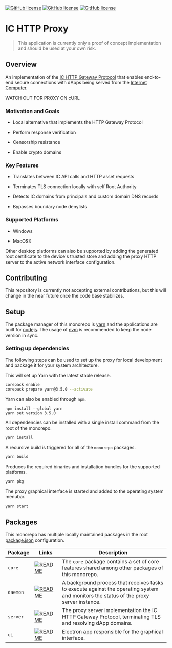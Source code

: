[![GitHub license](https://img.shields.io/badge/license-Apache%202.0-blue.svg?style=for-the-badge)](LICENSE)
[![GitHub license](https://img.shields.io/badge/install-MacOSX-blue.svg?style=for-the-badge&logo=apple)](https://github.com/dfinity/http-proxy/releases/download/0.0.1-alpha/ic-http-proxy-mac-universal-0.0.1-alpha.dmg)
[![GitHub license](https://img.shields.io/badge/install-Windows-blue.svg?style=for-the-badge&logo=windows)](https://github.com/dfinity/http-proxy/releases/download/0.0.1-alpha/ic-http-proxy-win-x64-0.0.1-alpha.exe)

# IC HTTP Proxy
> This application is currently only a proof of concept implementation and should be used at your own risk.

## Overview

An implementation of the [IC HTTP Gateway Protocol](https://github.com/dfinity/interface-spec/blob/master/spec/http-gateway-protocol-spec.md) that enables end-to-end secure connections with dApps being served from the [Internet Computer](https://internetcomputer.org/).

WATCH OUT FOR PROXY ON cURL

### Motivation and Goals

* Local alternative that implements the HTTP Gateway Protocol

* Perform response verification

* Censorship resistance

* Enable crypto domains

### Key Features

* Translates between IC API calls and HTTP asset requests

* Terminates TLS connection locally with self Root Authority

* Detects IC domains from principals and custom domain DNS records

* Bypasses boundary node denylists

### Supported Platforms

* Windows

* MacOSX

Other desktop platforms can also be supported by adding the generated root certificate to the device's trusted store and adding the proxy HTTP server to the active network interface configuration.

## Contributing

This repository is currently not accepting external contributions, but this will change in the near future once the code base stabilizes.

## Setup

The package manager of this monorepo is [yarn](https://yarnpkg.com/) and the applications are built for [nodejs](https://nodejs.org/en). The usage of [nvm](https://github.com/nvm-sh/nvm) is recommended to keep the node version in sync.

### Setting up dependencies

The following steps can be used to set up the proxy for local development and package it for your system architecture.

This will set up Yarn with the latest stable release.
```bash
corepack enable
corepack prepare yarn@3.5.0 --activate
```

Yarn can also be enabled through `npm`.
```
npm install --global yarn
yarn set version 3.5.0
```

All dependencies can be installed with a single install command from the root of the monorepo.
```bash
yarn install
```

A recursive build is triggered for all of the `monorepo` packages.
```bash
yarn build
```

Produces the required binaries and installation bundles for the supported platforms.
```bash
yarn pkg
```

The proxy graphical interface is started and added to the operating system menubar.
```bash
yarn start
```

## Packages

This monorepo has multiple locally maintained packages in the root [package.json](package.json) configuration.

| Package | Links | Description |
|---|---|---|
| `core` | [![README](https://img.shields.io/badge/-README-blue?style=flat-square)](https://github.com/dfinity/http-proxy/tree/main/packages/core) | The `core` package contains a set of core features shared among other packages of this monorepo. |  
| `daemon` | [![README](https://img.shields.io/badge/-README-blue?style=flat-square)](https://github.com/dfinity/http-proxy/tree/main/packages/daemon) | A background process that receives tasks to execute against the operating system and monitors the status of the proxy server instance. |  
| `server` | [![README](https://img.shields.io/badge/-README-blue?style=flat-square)](https://github.com/dfinity/http-proxy/tree/main/packages/server) | The proxy server implementation the IC HTTP Gateway Protocol, terminating TLS and resolving dApp domains. |
| `ui` | [![README](https://img.shields.io/badge/-README-blue?style=flat-square)](https://github.com/dfinity/http-proxy/tree/main/packages/ui) | Electron app responsible for the graphical interface. |
